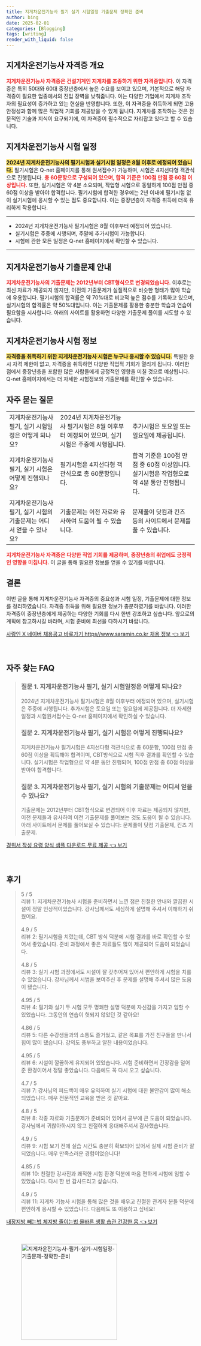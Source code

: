 ```yaml
---
title: 지게차운전기능사 필기 실기 시험일정 기출문제 정확한 준비
author: bing
date: 2025-02-01
categories: [Blogging]
tags: [writing]
render_with_liquid: false
---
```



<h2 id='지게차운전기능사자격증개요'>지게차운전기능사 자격증 개요</h2>

<p><b><span style="color: #ee2323;">지게차운전기능사 자격증은 건설기계인 지게차를 조종하기 위한 자격증입니다.</span></b> 이 자격증은 특히 50대와 60대 중장년층에서 높은 수요를 보이고 있으며, 기본적으로 해당 자격증이 필요한 업종에서의 진입 장벽을 낮춰줍니다. 이는 다양한 기업에서 지게차 조작자의 필요성이 증가하고 있는 현실을 반영합니다. 또한, 이 자격증을 취득하게 되면 고용 안정성과 함께 많은 직업적 기회를 제공받을 수 있게 됩니다. 지게차를 조작하는 것은 전문적인 기술과 지식이 요구되기에, 이 자격증이 필수적으로 자리잡고 있다고 할 수 있습니다.</p>

<h2 id='지게차운전기능사시험일정'>지게차운전기능사 시험 일정</h2>

<p><b><span style="background-color: #ffe066;">2024년 지게차운전기능사의 필기시험과 실기시험 일정은 8월 이후로 예정되어 있습니다.</span></b> 필기시험은 Q-net 홈페이지를 통해 원서접수가 가능하며, 시험은 4지선다형 객관식으로 진행됩니다. <b><span style="color: #ee2323;">총 60문항으로 구성되어 있으며, 합격 기준은 100점 만점 중 60점 이상입니다.</span></b> 또한, 실기시험은 약 4분 소요되며, 작업형 시험으로 동일하게 100점 만점 중 60점 이상을 받아야 합격합니다. 필기시험에 합격한 경우에는 2년 이내에 필기시험 없이 실기시험에 응시할 수 있는 점도 중요합니다. 이는 중장년층이 자격증 취득에 더욱 유리하게 작용합니다.</p>

<hr />

<ul>
    <li>2024년 지게차운전기능사 필기시험은 8월 이후부터 예정되어 있습니다.</li>
    <li>실기시험은 주중에 시행되며, 주말에 추가시험이 가능합니다.</li>
    <li>시험에 관한 모든 일정은 Q-net 홈페이지에서 확인할 수 있습니다.</li>
</ul>

<hr />

<h2 id='지게차운전기능사기출문제안내'>지게차운전기능사 기출문제 안내</h2>

<p><b><span style="color: #ee2323;">지게차운전기능사의 기출문제는 2012년부터 CBT형식으로 변경되었습니다.</span></b> 이후로는 최신 자료가 제공되지 않지만, 이전의 기출문제가 실질적으로 비슷한 형태가 많아 학습에 유용합니다. 필기시험의 합격률은 약 70%대로 비교적 높은 점수를 기록하고 있으며, 실기시험의 합격률은 약 50%대입니다. 이는 기출문제를 활용한 충분한 학습과 연습이 필요함을 시사합니다. 아래의 사이트를 활용하면 다양한 기출문제 풀이를 시도할 수 있습니다.</p>

<h2 id='지게차운전기능사시험정보'>지게차운전기능사 시험 정보</h2>

<p><b><span style="background-color: #ffe066;">자격증을 취득하기 위한 지게차운전기능사 시험은 누구나 응시할 수 있습니다.</span></b> 특별한 응시 자격 제한이 없고, 자격증을 취득하면 다양한 직업적 기회가 열리게 됩니다. 이러한 점에서 중장년층을 포함한 많은 사람들에게 긍정적인 영향을 미칠 것으로 예상됩니다. Q-net 홈페이지에서는 더 자세한 시험정보와 기출문제를 확인할 수 있습니다.</p>

<h2 id='자주묻는질문'>자주 묻는 질문</h2>

<table>
    <tr>
        <td>지게차운전기능사 필기, 실기 시험일정은 어떻게 되나요?</td>
        <td>2024년 지게차운전기능사 필기시험은 8월 이후부터 예정되어 있으며, 실기시험은 주중에 시행됩니다.</td>
        <td>추가시험은 토요일 또는 일요일에 제공됩니다.</td>
    </tr>
    <tr>
        <td>지게차운전기능사 필기, 실기 시험은 어떻게 진행되나요?</td>
        <td>필기시험은 4지선다형 객관식으로 총 60문항입니다.</td>
        <td>합격 기준은 100점 만점 중 60점 이상입니다. 실기시험은 작업형으로 약 4분 동안 진행됩니다.</td>
    </tr>
    <tr>
        <td>지게차운전기능사 필기, 실기 시험의 기출문제는 어디서 얻을 수 있나요?</td>
        <td>기출문제는 이전 자료와 유사하여 도움이 될 수 있습니다.</td>
        <td>문제풀이 닷컴과 킨즈 등의 사이트에서 문제를 풀 수 있습니다.</td>
    </tr>
</table>

<p><b><span style="color: #ee2323;">지게차운전기능사 자격증은 다양한 직업 기회를 제공하며, 중장년층의 취업에도 긍정적인 영향을 미칩니다.</span></b> 이 글을 통해 필요한 정보를 얻을 수 있기를 바랍니다.</p>

<h2 id='결론'>결론</h2>

<p>이번 글을 통해 지게차운전기능사 자격증의 중요성과 시험 일정, 기출문제에 대한 정보를 정리하였습니다. 자격증 취득을 위해 필요한 정보가 충분하였기를 바랍니다. 이러한 자격증이 중장년층에게 제공하는 다양한 기회를 다시 한번 강조하고 싶습니다. 앞으로의 계획에 참고하시길 바라며, 시험 준비에 최선을 다하시기 바랍니다.</p>


<p><a class="click-button" title="사람인 X 네이버 채용공고 바로가기 https//www.saramin.co.kr 채용 정보" href="https://aptwhite.github.io/posts/%EC%82%AC%EB%9E%8C%EC%9D%B8-X-%EB%84%A4%EC%9D%B4%EB%B2%84-%EC%B1%84%EC%9A%A9%EA%B3%B5%EA%B3%A0-%EB%B0%94%EB%A1%9C%EA%B0%80%EA%B8%B0-httpswww.saramin.co.kr-%EC%B1%84%EC%9A%A9-%EC%A0%95%EB%B3%B4/" rel="dofollow">사람인 X 네이버 채용공고 바로가기 https//www.saramin.co.kr 채용 정보 👈 보기</a></p><br>
<h2 id='자주_찾는_FAQ'>자주 찾는 FAQ</h2>
<div itemscope="" itemtype="https://schema.org/FAQPage"> 
<blockquote> 
<div itemscope="" itemprop="mainEntity" itemtype="https://schema.org/Question"> 
<h3 itemprop="name">질문 1. 지게차운전기능사 필기, 실기 시험일정은 어떻게 되나요?</h3> 
<div itemscope="" itemprop="acceptedAnswer" itemtype="https://schema.org/Answer"> 
<span itemprop="text"> 
<p>2024년 지게차운전기능사 필기시험은 8월 이후부터 예정되어 있으며, 실기시험은 주중에 시행됩니다. 추가시험은 토요일 또는 일요일에 제공됩니다. 더 자세한 일정과 시험원서접수는 Q-net 홈페이지에서 확인하실 수 있습니다.</p> 
</span> 
</div> 
</div> 
<div itemscope="" itemprop="mainEntity" itemtype="https://schema.org/Question"> 
<h3 itemprop="name">질문 2. 지게차운전기능사 필기, 실기 시험은 어떻게 진행되나요?</h3> 
<div itemscope="" itemprop="acceptedAnswer" itemtype="https://schema.org/Answer"> 
<span itemprop="text"> 
<p>지게차운전기능사 필기시험은 4지선다형 객관식으로 총 60문항, 100점 만점 중 60점 이상을 획득해야 합격이며, CBT방식으로 시험 직후 결과를 확인할 수 있습니다. 실기시험은 작업형으로 약 4분 동안 진행되며, 100점 만점 중 60점 이상을 받아야 합격합니다.</p> 
</span> 
</div> 
</div> 
<div itemscope="" itemprop="mainEntity" itemtype="https://schema.org/Question"> 
<h3 itemprop="name">질문 3. 지게차운전기능사 필기, 실기 시험의 기출문제는 어디서 얻을 수 있나요?</h3> 
<div itemscope="" itemprop="acceptedAnswer" itemtype="https://schema.org/Answer"> 
<span itemprop="text"> 
<p>기출문제는 2012년부터 CBT형식으로 변경되어 이후 자료는 제공되지 않지만, 이전 문제들과 유사하여 이전 기출문제를 풀어보는 것도 도움이 될 수 있습니다. 아래 사이트에서 문제를 풀어보실 수 있습니다: 문제풀이 닷컴 기출문제, 킨즈 기출문제.</p> 
</span> 
</div> 
</div> 
</blockquote> 
</div>
<p><a class="click-button" title="경위서 작성 요령 양식 샘플 다운로드 무료 제공" href="https://aptwhite.github.io/posts/%EA%B2%BD%EC%9C%84%EC%84%9C-%EC%9E%91%EC%84%B1-%EC%9A%94%EB%A0%B9-%EC%96%91%EC%8B%9D-%EC%83%98%ED%94%8C-%EB%8B%A4%EC%9A%B4%EB%A1%9C%EB%93%9C-%EB%AC%B4%EB%A3%8C-%EC%A0%9C%EA%B3%B5/" rel="dofollow">경위서 작성 요령 양식 샘플 다운로드 무료 제공 👈 보기</a></p><br>
<h2 id='후기'>후기</h2>
<div itemscope itemtype="https://schema.org/Product">
  <blockquote>
  <div itemprop="review" itemscope itemtype="https://schema.org/Review">
      <div itemprop="reviewRating" itemscope itemtype="https://schema.org/Rating"> <span itemprop="ratingValue">5</span> / <span itemprop="bestRating">5</span> </div>
      <span itemprop="reviewBody">리뷰 1: 지게차운전기능사 시험을 준비하면서 느낀 점은 친절한 안내와 깔끔한 시설이 정말 인상적이었습니다. 강사님께서도 세심하게 설명해 주셔서 이해하기 쉬웠어요.</span>
  </div>
  <br>
  <div itemprop="review" itemscope itemtype="https://schema.org/Review">
      <div itemprop="reviewRating" itemscope itemtype="https://schema.org/Rating"> <span itemprop="ratingValue">4.9</span> / <span itemprop="bestRating">5</span> </div>
      <span itemprop="reviewBody">리뷰 2: 필기시험을 치렀는데, CBT 방식 덕분에 시험 결과를 바로 확인할 수 있어서 좋았습니다. 준비 과정에서 좋은 자료들도 많이 제공되어 도움이 되었습니다.</span>
  </div>
  <br>
  <div itemprop="review" itemscope itemtype="https://schema.org/Review">
      <div itemprop="reviewRating" itemscope itemtype="https://schema.org/Rating"> <span itemprop="ratingValue">4.8</span> / <span itemprop="bestRating">5</span> </div>
      <span itemprop="reviewBody">리뷰 3: 실기 시험 과정에서도 시설이 잘 갖추어져 있어서 편안하게 시험을 치를 수 있었습니다. 강사님께서 시범을 보여주신 후 문제를 설명해 주셔서 많은 도움이 됐습니다.</span>
  </div>
  <br>
  <div itemprop="review" itemscope itemtype="https://schema.org/Review">
      <div itemprop="reviewRating" itemscope itemtype="https://schema.org/Rating"> <span itemprop="ratingValue">4.95</span> / <span itemprop="bestRating">5</span> </div>
      <span itemprop="reviewBody">리뷰 4: 필기와 실기 두 시험 모두 명쾌한 설명 덕분에 자신감을 가지고 임할 수 있었습니다. 그동안의 연습이 헛되지 않았던 것 같아요!</span>
  </div>
  <br>
  <div itemprop="review" itemscope itemtype="https://schema.org/Review">
      <div itemprop="reviewRating" itemscope itemtype="https://schema.org/Rating"> <span itemprop="ratingValue">4.86</span> / <span itemprop="bestRating">5</span> </div>
      <span itemprop="reviewBody">리뷰 5: 다른 수강생들과의 소통도 즐거웠고, 같은 목표를 가진 친구들을 만나서 힘이 많이 됐습니다. 강의도 풍부하고 알찬 내용이었습니다.</span>
  </div>
  <br>
  <div itemprop="review" itemscope itemtype="https://schema.org/Review">
      <div itemprop="reviewRating" itemscope itemtype="https://schema.org/Rating"> <span itemprop="ratingValue">4.95</span> / <span itemprop="bestRating">5</span> </div>
      <span itemprop="reviewBody">리뷰 6: 시설이 깔끔하게 유지되어 있었습니다. 시험 준비하면서 긴장감을 덜어준 환경이어서 정말 좋았습니다. 다음에도 꼭 다시 오고 싶습니다.</span>
  </div>
  <br>
  <div itemprop="review" itemscope itemtype="https://schema.org/Review">
      <div itemprop="reviewRating" itemscope itemtype="https://schema.org/Rating"> <span itemprop="ratingValue">4.7</span> / <span itemprop="bestRating">5</span> </div>
      <span itemprop="reviewBody">리뷰 7: 강사님의 피드백이 매우 유익하여 실기 시험에 대한 불안감이 많이 해소되었습니다. 매우 전문적인 교육을 받은 것 같아요.</span>
  </div>
  <br>
  <div itemprop="review" itemscope itemtype="https://schema.org/Review">
      <div itemprop="reviewRating" itemscope itemtype="https://schema.org/Rating"> <span itemprop="ratingValue">4.8</span> / <span itemprop="bestRating">5</span> </div>
      <span itemprop="reviewBody">리뷰 8: 각종 자료와 기출문제가 준비되어 있어서 공부에 큰 도움이 되었습니다. 강사님께서 귀찮아하시지 않고 친절하게 응대해주셔서 감사했습니다.</span>
  </div>
  <br>
  <div itemprop="review" itemscope itemtype="https://schema.org/Review">
      <div itemprop="reviewRating" itemscope itemtype="https://schema.org/Rating"> <span itemprop="ratingValue">4.9</span> / <span itemprop="bestRating">5</span> </div>
      <span itemprop="reviewBody">리뷰 9: 시험 보기 전에 실습 시간도 충분히 확보되어 있어서 실제 시험 준비가 잘 되었습니다. 매우 만족스러운 경험이었습니다!</span>
  </div>
  <br>
  <div itemprop="review" itemscope itemtype="https://schema.org/Review">
      <div itemprop="reviewRating" itemscope itemtype="https://schema.org/Rating"> <span itemprop="ratingValue">4.85</span> / <span itemprop="bestRating">5</span> </div>
      <span itemprop="reviewBody">리뷰 10: 친절한 강사진과 쾌적한 시험 환경 덕분에 마음 편하게 시험에 임할 수 있었습니다. 다시 한 번 감사드리고 싶습니다.</span>
  </div>
  <br>
  <div itemprop="review" itemscope itemtype="https://schema.org/Review">
      <div itemprop="reviewRating" itemscope itemtype="https://schema.org/Rating"> <span itemprop="ratingValue">4.9</span> / <span itemprop="bestRating">5</span> </div>
      <span itemprop="reviewBody">리뷰 11: 지게차 기능사 시험을 통해 많은 것을 배우고 친절한 관계자 분들 덕분에 편안하게 응시할 수 있었습니다. 다음에도 또 이용하고 싶네요!</span>
  </div>
  </blockquote>
</div>
<p><a class="click-button" title="내장지방 빼는법 체지방 줄이는법 올바른 생활 습관 건강한 몸" href="https://aptwhite.github.io/posts/%EB%82%B4%EC%9E%A5%EC%A7%80%EB%B0%A9-%EB%B9%BC%EB%8A%94%EB%B2%95-%EC%B2%B4%EC%A7%80%EB%B0%A9-%EC%A4%84%EC%9D%B4%EB%8A%94%EB%B2%95-%EC%98%AC%EB%B0%94%EB%A5%B8-%EC%83%9D%ED%99%9C-%EC%8A%B5%EA%B4%80-%EA%B1%B4%EA%B0%95%ED%95%9C-%EB%AA%B8/" rel="dofollow">내장지방 빼는법 체지방 줄이는법 올바른 생활 습관 건강한 몸 👈 보기</a></p><br>
<figure class="image"><img src="https://aptwhite.github.io/assets/img/thumbnail/지게차운전기능사-필기-실기-시험일정-기출문제-정확한-준비.webp" alt="지게차운전기능사-필기-실기-시험일정-기출문제-정확한-준비" width="256" height="256"></figure>